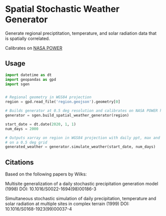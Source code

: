 # Spatial Stochastic Weather Generator

Generate regional preciptitation, temperature, and solar radiation data that is spatially correlated.

Calibrates on [NASA POWER](https://power.larc.nasa.gov/)


## Usage
```python
import datetime as dt
import geopandas as gpd
import sgen


# Regional geometry in WGS84 projection
region = gpd.read_file('region.geojson').geometry[0]

# Builds generator at 0.5 deg resolution and calibrates on NASA POWER historical archive.
generator = sgen.build_spatial_weather_generator(region)

start_date = dt.date(2020, 1, 1)
num_days = 2000

# Outputs xarray on region in WGS84 projection with daily ppt, max and min temp, and srad
# on a 0.5 deg grid
generated_weather = generator.simulate_weather(start_date, num_days)

```


## Citations
Based on the following papers by Wilks:

Multisite generalization of a daily stochastic precipitation generation model (1998)
DOI: 10.1016/S0022-1694(98)00186-3

Simultaneous stochastic simulation of daily precipitation, temperature and solar radiation at multiple sites in complex terrain (1999)
DOI: 10.1016/S0168-1923(99)00037-4

